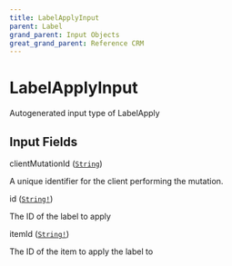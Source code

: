 ```yaml
---
title: LabelApplyInput
parent: Label
grand_parent: Input Objects
great_grand_parent: Reference CRM
---
```


<h1>LabelApplyInput</h1>

Autogenerated input type of LabelApply

<h2>Input Fields</h2>

<div class="field-entry ">
  <span id="client_mutation_id" class="field-name anchored">clientMutationId (<code><a href="/docs/reference_crm/scalar/string">String</a></code>)</span>

  <div class="description-wrapper">
   <p>A unique identifier for the client performing the mutation.</p>

  </div>
</div>

<div class="field-entry ">
  <span id="id" class="field-name anchored">id (<code><a href="/docs/reference_crm/scalar/string">String!</a></code>)</span>

  <div class="description-wrapper">
   <p>The ID of the label to apply</p>

  </div>
</div>

<div class="field-entry ">
  <span id="item_id" class="field-name anchored">itemId (<code><a href="/docs/reference_crm/scalar/string">String!</a></code>)</span>

  <div class="description-wrapper">
   <p>The ID of the item to apply the label to</p>

  </div>
</div>

